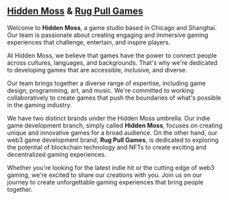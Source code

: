 ## [Hidden Moss](1) & [Rug Pull Games](2)

Welcome to **Hidden Moss**, a game studio based in Chicago and Shanghai. Our team is passionate about creating engaging and immersive gaming experiences that challenge, entertain, and inspire players.

At Hidden Moss, we believe that games have the power to connect people across cultures, languages, and backgrounds. That's why we're dedicated to developing games that are accessible, inclusive, and diverse.

Our team brings together a diverse range of expertise, including game design, programming, art, and music. We're committed to working collaboratively to create games that push the boundaries of what's possible in the gaming industry.

We have two distinct brands under the Hidden Moss umbrella. Our indie game development branch, simply called **Hidden Moss**, focuses on creating unique and innovative games for a broad audience. On the other hand, our web3 game development brand, **Rug Pull Games**, is dedicated to exploring the potential of blockchain technology and NFTs to create exciting and decentralized gaming experiences.

Whether you're looking for the latest indie hit or the cutting edge of web3 gaming, we're excited to share our creations with you. Join us on our journey to create unforgettable gaming experiences that bring people together.

[1]: https://hiddenmoss.com/
[2]: https://rug-pull.games/
